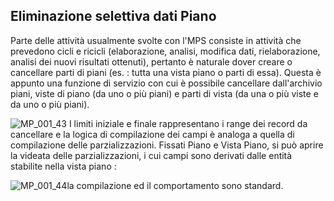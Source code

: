 ## Eliminazione selettiva dati Piano
Parte delle attività usualmente svolte con l'MPS consiste in attività che prevedono cicli e ricicli (elaborazione, analisi, modifica dati, rielaborazione, analisi dei nuovi risultati ottenuti), pertanto è naturale dover creare o cancellare parti di piani (es. :  tutta una vista piano o parti di essa).
Questa è appunto una funzione di servizio con cui è possibile cancellare dall'archivio piani, viste di piano (da uno o più piani) e parti di vista (da una o più viste e da uno o più piani).

![MP_001_43](http://doc.smeup.com/immagini/MBDOC_OGG-P_MPGP02/MP_001_43.png)
I limiti iniziale e finale rappresentano i range dei record da cancellare e la logica di compilazione dei campi è analoga a quella di compilazione delle parzializzazioni.
Fissati Piano e Vista Piano, si può aprire la videata delle parzializzazioni, i cui campi sono derivati dalle entità stabilite nella vista piano : 

![MP_001_44](http://doc.smeup.com/immagini/MBDOC_OGG-P_MPGP02/MP_001_44.png)la compilazione ed il comportamento sono standard.
